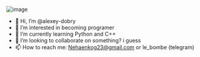 ![image](https://github.com/alexey-dobry/alexey-dobry/assets/139956979/11827f40-4eb9-4083-bff0-e2a42988f97c)
- 👋 Hi, I’m @alexey-dobry
- 👀 I’m interested in becoming programer
- 🌱 I’m currently learning Python and C++
- 💞️ I’m looking to collaborate on something? i guess
- 📫 How to reach me: Nehaenkog23@gmail.com or le_bombe (telegram)

<!---
alexey-dobry/alexey-dobry is a ✨ special ✨ repository because its `README.md` (this file) appears on your GitHub profile.
You can click the Preview link to take a look at your changes.
--->
